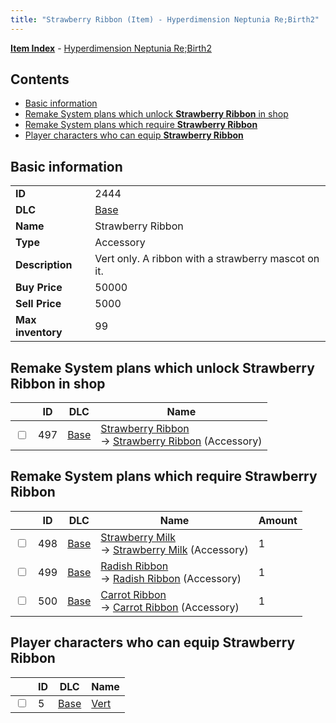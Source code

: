 ```yaml
---
title: "Strawberry Ribbon (Item) - Hyperdimension Neptunia Re;Birth2"
---
```


[**Item Index**](/neptunia/rb2/item/index.html) - [Hyperdimension Neptunia Re;Birth2](/neptunia/rb2)

## Contents

- [Basic information](#basic-information)
- [Remake System plans which unlock **Strawberry Ribbon** in shop](#remake-system-plans-which-unlock-strawberry-ribbon-in-shop)
- [Remake System plans which require **Strawberry Ribbon**](#remake-system-plans-which-require-strawberry-ribbon)
- [Player characters who can equip **Strawberry Ribbon**](#player-characters-who-can-equip-strawberry-ribbon)

## Basic information

|   |   |
| -- | -- |
| **ID** | 2444 |
| **DLC** | [Base](/neptunia/rb2/dlc/0-base.html) |
| **Name** | Strawberry Ribbon |
| **Type** | Accessory |
| **Description** | Vert only. A ribbon with a strawberry mascot on it. |
| **Buy Price** | 50000 |
| **Sell Price** | 5000 |
| **Max inventory** | 99 |

## Remake System plans which unlock **Strawberry Ribbon** in shop

|    | ID | DLC | Name |
| -- | -- | --- | ---- |
| <input type="checkbox" id="rb2-remake-0-497" class="trackbox" /> | 497 | [Base](/neptunia/rb2/dlc/0-base.html) | [Strawberry Ribbon](/neptunia/rb2/remake/0-497-strawberry-ribbon.html)<br />→ [Strawberry Ribbon](/neptunia/rb2/item/0-2444-strawberry-ribbon.html) (Accessory) |

## Remake System plans which require **Strawberry Ribbon**

|    | ID | DLC | Name | Amount |
| -- | -- | --- | ---- | ------ |
| <input type="checkbox" id="rb2-remake-0-498" class="trackbox" /> | 498 | [Base](/neptunia/rb2/dlc/0-base.html) | [Strawberry Milk](/neptunia/rb2/remake/0-498-strawberry-milk.html)<br />→ [Strawberry Milk](/neptunia/rb2/item/0-2445-strawberry-milk.html) (Accessory) | 1 |
| <input type="checkbox" id="rb2-remake-0-499" class="trackbox" /> | 499 | [Base](/neptunia/rb2/dlc/0-base.html) | [Radish Ribbon](/neptunia/rb2/remake/0-499-radish-ribbon.html)<br />→ [Radish Ribbon](/neptunia/rb2/item/0-2446-radish-ribbon.html) (Accessory) | 1 |
| <input type="checkbox" id="rb2-remake-0-500" class="trackbox" /> | 500 | [Base](/neptunia/rb2/dlc/0-base.html) | [Carrot Ribbon](/neptunia/rb2/remake/0-500-carrot-ribbon.html)<br />→ [Carrot Ribbon](/neptunia/rb2/item/0-2447-carrot-ribbon.html) (Accessory) | 1 |

## Player characters who can equip **Strawberry Ribbon**

|    | ID | DLC | Name |
| -- | -- | --- | ---- |
| <input type="checkbox" id="rb2-player-0-5" class="trackbox" /> | 5 | [Base](/neptunia/rb2/dlc/0-base.html) | [Vert](/neptunia/rb2/player/0-5-vert.html) |
